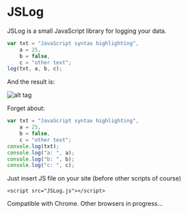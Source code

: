 # JSLog
JSLog is a small JavaScript library for logging your data. 

```javascript
var txt = "JavaScript syntax highlighting", 
    a = 25,
    b = false, 
    c = "other text";
log(txt, a, b, c);
```

And the result is:

![alt tag](http://jaroo.eu/jslog.jpg)


Forget about:
```javascript
var txt = "JavaScript syntax highlighting", 
    a = 25,
    b = false, 
    c = "other text";
console.log(txt);
console.log("a: ", a);
console.log("b: ", b);
console.log("c: ", c);
```

Just insert JS file on your site (before other scripts of course)
```
<script src="JSLog.js"></script>
```

Compatible with Chrome. Other browsers in progress...

